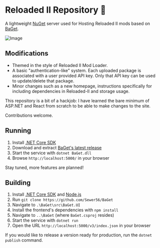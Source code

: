 # Reloaded II Repository :baguette_bread:

A lightweight [NuGet](https://docs.microsoft.com/en-us/nuget/what-is-nuget) server used for Hosting Reloaded II mods based on [BaGet](https://github.com/loic-sharma/BaGet).

![Image](https://i.imgur.com/7n43mp1.png)

## Modifications
- Themed in the style of Reloaded II Mod Loader.
- A basic "authentication-like" system. Each uploaded package is associated with a user provided API key. Only that API key can be used to update/delete that package.
- Minor changes such as a new homepage, instructions specifically for including dependencies in Reloaded-II and storage usage.

This repository is a bit of a hackjob: I have learned the bare minimum of ASP.NET and React from scratch to be able to make changes to the site.

Contributions welcome.

## Running

1. Install [.NET Core SDK](https://www.microsoft.com/net/download)
2. Download and extract [BaGet's latest release](https://github.com/loic-sharma/BaGet/releases)
3. Start the service with `dotnet BaGet.dll`
4. Browse `http://localhost:5000/` in your browser

Stay tuned, more features are planned!

## Building

1. Install [.NET Core SDK](https://www.microsoft.com/net/download) and [Node.js](https://nodejs.org/)
2. Run `git clone https://github.com/Sewer56/BaGet`
3. Navigate to `.\BaGet\src\BaGet.UI`
4. Install the frontend's dependencies with `npm install`
5. Navigate to `..\BaGet` (where `BaGet.csproj` resides)
6. Start the service with `dotnet run`
7. Open the URL `http://localhost:5000/v3/index.json` in your browser

If you would like to release a version ready for production, run the `dotnet publish` command.
